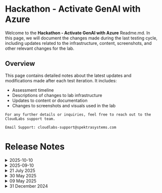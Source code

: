 # Hackathon - Activate GenAI with Azure

Welcome to the **Hackathon - Activate GenAI with Azure** Readme.md. In this page, we will document the changes made during the last testing cycle, including updates related to the infrastructure, content, screenshots, and other relevant changes for the lab.

## Overview

This page contains detailed notes about the latest updates and modifications made after each test iteration. It includes:

- Assessment timeline
- Descriptions of changes to lab infrastructure
- Updates to content or documentation
- Changes to screenshots and visuals used in the lab

`For any further details or inquiries, feel free to reach out to the CloudLabs support team.`

`Email Support: cloudlabs-support@spektrasystems.com`

# Release Notes

<details>
  <summary>2025-10-10</summary>

## Release Date: 2025-10-10

### Summary of Changes

- The lab has been successfully tested, and the lab content along with validations have been reviewed and updated.

### Testing Notes

- **Testing Date**: 2025-10-10

### Testing Scope 

- Performed end to end lab testing and all validations were successful, updated lab guide for better clarity.

</details>

<details>
  <summary>2025-09-10</summary>

## Release Date: 2025-09-10

### Summary of Changes

- The lab has been successfully tested, and the lab content along with validations have been reviewed and updated.

### Testing Notes

- **Testing Date**: 2025-09-10

### Testing Scope 

- Performed end to end lab testing and all validations were successful, updated lab guide for better clarity.

</details>
<details>
  <summary>21 July 2025</summary>

### Summary of Changes
Streamlined API key generation steps in Challenge 1 Task 1 and added a link to external guidance. Updated the PowerShell command in Challenge 1 Task 4 for greater accuracy and consistency. Refreshed several screenshots and added a new image to support the revised instructions.


### Infrastructure Changes

NA

### Content Changes
  - Refined content in Challenge 1 Task 1 by streamlining the API key generation steps and linking to external guidance.
  - Updated the PowerShell command in Challenge 1 Task 4 for improved accuracy and consistency.

### Screenshot Updates 

- Several screenshots were refreshed, and an additional image was included to support updated instructions in Challenge 1.

### Testing Notes

- **Testing Date**: 2025-07-21
- **Testing Scope**: Functional Flow, UI Instructions/ screenshots, command accuracy, provisioning time, edge case handling

### Testing scope

Validated the complete workflow for Challenge 1, ensuring the streamlined API key generation steps function as intended and the external guidance link is accessible. Verified the updated PowerShell command for accuracy and consistency, and confirmed that refreshed and newly added screenshots align with the revised instructions.

</details>
<details>
  <summary>30 May 2025</summary>

## Infrastructure Changes

NA

## Content Changes

NA
  
## Screenshot Updates 

[Solution Guide]
- **Challenge 1**: Updated screenshots to reflect the new UI in the Azure portal while creating the Azure OpenAI service. Included updated visuals and steps for deploying the gpt-35-turbo and text-embedding-ada-002 models to align with the latest AI Foundry portal experience.
-  **Challenge 2**:
    - The cloned repository in the lab environment previously did not match the folder and file structure shown in Visual Studio Code screenshots. Hence All screenshots have been replaced to accurately reflect the structure of the mslearn-knowledge-mining repository.
    - Instructions revised to navigate to the Azure AI services (multi-service account) within the AI Foundry, guiding users to fetch the required service.
-  **Challenge 5**:
    -  Screenshots have been updated to accurately reflect the correct navigation flow for creating an Azure AI service via AI Foundry.
    -  while creating a new console application in the C#/.NET environment, instructions have been updated to use the required URL as the document-translation-endpoint.
- **Challenge 6**:  In the Log Analytics Workspace, instructions have been added to switch to the KQL mode for querying logs effectively.

## Testing Notes

- **Testing Date**: 2025-05-30
  
</details>

<details>
  <summary>09 May 2025</summary>

## Infrastructure Changes

NA

## Content Changes

- **Change**
    - In Challenge 2, updated the GitHub repository with the latest changes from the parent repository.
    - Added additional details to the Attendee Guide for Challenge 2. This included updating the instructions to incorporate base64Encode via a JSON update, reflecting recent changes in the Azure UI.
    - Added additional details to the Attendee Guide for Challenge 6.

## Screenshot Updates

- **Change**: 

    1. Screenshots have been updated as per the new UI changes and updated instructions

</details>

<details>
  <summary>31 December 2024</summary>

- Major Updates  

    - **Hosting Update for Chat Application**  
        - Replaced **App Service** with **Container Apps** for hosting the Chat Application in **Challenge 03: Deploy an AI-Powered Chat App** and **Challenge 04: Interact with the Chat App**, enhancing scalability and performance.  

    - **New Branch for Document Search and Processing**  
        - Introduced a new branch **Microsoft_repo** for **Challenge 02: Implement Document Search with Azure AI Search** and **Challenge 05: Serverless Document Batch Processing**. This branch leverages lab content from the Microsoft repository clone.  

- Minor Updates 

    - Updated references from **Azure OpenAI Studio** to the rebranded **Azure AI Foundry Portal** for consistency with platform updates.  

    - Revised **lab guide screenshots** to incorporate the new **Azure OpenAI logo**, aligning with the latest UI changes. 
</details>


